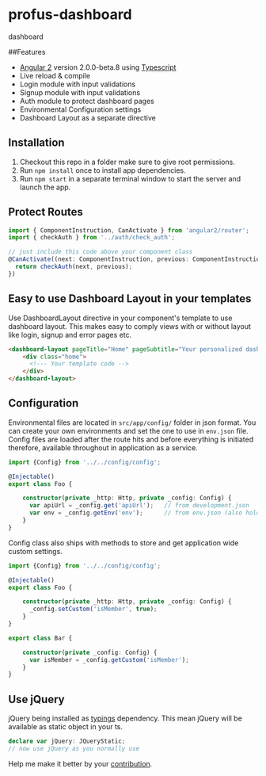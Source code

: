 # profus-dashboard
dashboard 



##Features

- [Angular 2](https://angular.io/) version 2.0.0-beta.8 using [Typescript](http://www.typescriptlang.org/)
- Live reload & compile
- Login module with input validations
- Signup module with input validations
- Auth module to protect dashboard pages
- Environmental Configuration settings
- Dashboard Layout as a separate directive


## Installation

1. Checkout this repo in a folder make sure to give root permissions.
2. Run `npm install` once to install app dependencies.
3. Run `npm start` in a separate terminal window to start the server and launch the app.

## Protect Routes

```TypeScript
import { ComponentInstruction, CanActivate } from 'angular2/router';
import { checkAuth } from '../auth/check_auth';

// just include this code above your component class
@CanActivate((next: ComponentInstruction, previous: ComponentInstruction) => {
  return checkAuth(next, previous);
})
```

## Easy to use Dashboard Layout in your templates

Use DashboardLayout directive in your component's template to use dashboard layout. This makes easy to comply views with or without layout like login, signup and error pages etc.

```HTML
<dashboard-layout pageTitle="Home" pageSubtitle="Your personalized dashboard and control panel">
    <div class="home">
      <!--- Your template code -->
    </div>
</dashboard-layout>
```

## Configuration

Environmental files are located in `src/app/config/` folder in json format. You can create your own environments and set the one to use in `env.json` file. Config files are loaded after the route hits and before everything is initiated therefore, available throughout in application as a service.

```TypeScript
import {Config} from '../../config/config';

@Injectable()
export class Foo {

    constructor(private _http: Http, private _config: Config) {
      var apiUrl = _config.get('apiUrl');   // from development.json
      var env = _config.getEnv('env');      // from env.json (also holds shared config)
    }
}
```
Config class also ships with methods to store and get application wide custom settings.

```TypeScript
import {Config} from '../../config/config';

@Injectable()
export class Foo {

    constructor(private _http: Http, private _config: Config) {
      _config.setCustom('isMember', true);
    }
}

export class Bar {

    constructor(private _config: Config) {
      var isMember = _config.getCustom('isMember');
    }
}
```

## Use jQuery  

 jQuery being installed as [typings](https://www.npmjs.com/package/typings) dependency. This mean jQuery will be available as static object in your ts.

```TypeScript
declare var jQuery: JQueryStatic;
// now use jQuery as you normally use
```



Help me make it better by your [contribution](./CONTRIBUTING.md).
